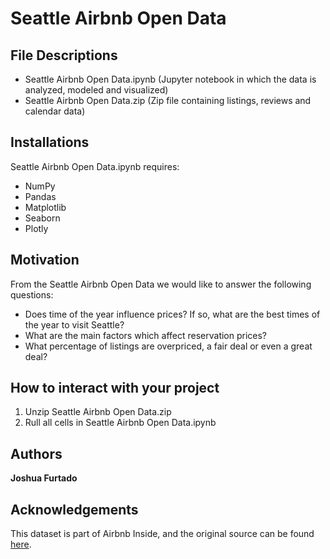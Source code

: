 # Seattle Airbnb Open Data


## File Descriptions

- Seattle Airbnb Open Data.ipynb (Jupyter notebook in which the data is analyzed, modeled and visualized)
- Seattle Airbnb Open Data.zip (Zip file containing listings, reviews and calendar data)

## Installations

Seattle Airbnb Open Data.ipynb requires:

- NumPy
- Pandas
- Matplotlib
- Seaborn
- Plotly

## Motivation

From the Seattle Airbnb Open Data we would like to answer the following questions:

- Does time of the year influence prices? If so, what are the best times of the year to visit Seattle?
- What are the main factors which affect reservation prices?
- What percentage of listings are overpriced, a fair deal or even a great deal?

## How to interact with your project

1. Unzip Seattle Airbnb Open Data.zip
2. Rull all cells in Seattle Airbnb Open Data.ipynb

## Authors

**Joshua Furtado**

## Acknowledgements

This dataset is part of Airbnb Inside, and the original source can be found [here](http://insideairbnb.com/get-the-data.html).

